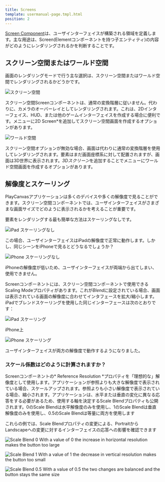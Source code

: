 ```yaml
---
title: Screens
template: usermanual-page.tmpl.html
position: 2
---
```


[Screen Component][1]は、ユーザインターフェイスが構築される領域を定義します。主な用途は、Screen(Elementコンポーネントを持つ子エンティティ)の内容がどのようにレンダリングされるかを判断することです。

## スクリーン空間またはワールド空間

画面のレンダリングモードで行う主な選択は、スクリーン空間またはワールド空間でレンダリングされるかどうかです。

![スクリーン空間][2]

スクリーン空間Screenコンポーネントは、通常の変換階層に従いません。代わりに、カメラのオーバーレイとしてレンダリングされます。これは、2Dインターフェイス、HUD、または他のゲームインターフェイスを作成する場合に便利です。メニューに2D Screen*を追加してスクリーン空間画面を作成するオプションがあります。

![ワールド空間][3]

スクリーン空間オプションが無効な場合、画面は代わりに通常の変換階層を使用してレンダリングされます。要素はまだ画面座標系に対して配置されますが、画面は3D世界に表示されます。*3Dスクリーン*を追加することでメニューにワールド空間画面を作成するオプションがあります。

## 解像度とスケーリング

PlayCanvasアプリケーションは多くのデバイスや多くの解像度で見ることができます。スクリーン空間コンポーネントでは、ユーザインターフェイスがさまざまな画面サイズでどのように表示されるかを考えることが重要です。

要素をレンダリングする最も簡単な方法はスケーリングなしです。

![iPad スケーリングなし][4]

この場合、ユーザインターフェイスはiPadの解像度で正常に動作します。しかし、同じシーンをiPhoneで見るとどうなるでしょうか？

![iPhone スケーリングなし][6]

iPhoneの解像度が低いため、ユーザインターフェイスが両端から出てしまい、使用できません。

Screenコンポーネントには、スクリーン空間コンポーネントで使用できるScaling Modeプロパティがあります。これが*Blend*に設定されている場合、画面は表示されている画面の解像度に合わせてインタフェースを拡大/縮小します。iPadでブレンドスケーリングを使用した同じインターフェースは次のとおりです：

![iPad スケーリング][5]

iPhone上

![iPhone スケーリング][7]

ユーザインターフェイスが両方の解像度で動作するようになりました。

### スケール係数はどのように計算されますか？

Screenコンポーネントの* Reference Resolution *プロパティを「理想的な」解像度として使用します。アプリケーションが参照よりも大きな解像度で表示されている場合、スケールアップされます。参照よりも小さい解像度で表示されている場合、縮小されます。アプリケーションは、水平または垂直の変化に異なる応答をする必要があるため、使用する軸を決定するScale Blendプロパティも公開されます。0のScale Blendは水平解像度のみを使用し、1のScale Blendは垂直解像度のみを使用し、0.5のScale Blendは等量に両方を使用します

これらの例では、Scale Blendプロパティの変更による、PortraitからLandscapeへの変更に対するインターフェイスの応答への影響を確認できます

![Scale Blend 0][8]
With a value of 0 the increase in horizontal resolution makes the button too large

![Scale Blend 1][10]
With a value of 1 the decrease in vertical resolution makes the button too small

![Scale Blend 0.5][9]
With a value of 0.5 the two changes are balanced and the button stays the same size

[1]: /user-manual/packs/components/screen
[2]: /images/user-manual/user-interface/screens/screen-space-viewport.png
[3]: /images/user-manual/user-interface/screens/world-space-viewport.png
[4]: /images/user-manual/user-interface/screens/ipad-no-scaling.png
[5]: /images/user-manual/user-interface/screens/ipad-scaling.png
[6]: /images/user-manual/user-interface/screens/iphone-no-scaling.png
[7]: /images/user-manual/user-interface/screens/iphone-scaling.png
[8]: /images/user-manual/user-interface/screens/scale-blend-0.png
[9]: /images/user-manual/user-interface/screens/scale-blend-0.5.png
[10]: /images/user-manual/user-interface/screens/scale-blend-1.png

